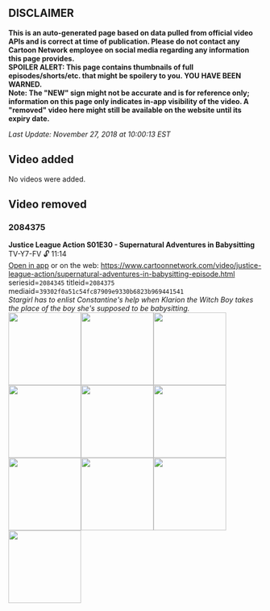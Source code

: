 ## DISCLAIMER
**This is an auto-generated page based on data pulled from official video APIs and is correct at time of publication. Please do not contact any Cartoon Network employee on social media regarding any information this page provides.**  
**SPOILER ALERT: This page contains thumbnails of full episodes/shorts/etc. that might be spoilery to you. YOU HAVE BEEN WARNED.**  
**Note: The "NEW" sign might not be accurate and is for reference only; information on this page only indicates in-app visibility of the video. A "removed" video here might still be available on the website until its expiry date.**  

_Last Update: November 27, 2018 at 10:00:13 EST_
## Video added
No videos were added.
## Video removed
### 2084375
**Justice League Action S01E30 - Supernatural Adventures in Babysitting**  
TV-Y7-FV 🔓 11:14  
[Open in app](https://tinyurl.com/yamjsw66) or on the web: https://www.cartoonnetwork.com/video/justice-league-action/supernatural-adventures-in-babysitting-episode.html  
seriesid=`2084345` titleid=`2084375` mediaid=`39302f0a51c54fc87909e9330b6823b969441541`  
_Stargirl has to enlist Constantine's help when Klarion the Witch Boy takes the place of the boy she's supposed to be babysitting._  
<a href="https://s3.amazonaws.com/cn-orchestrator/2084375_001_1280x720.jpg"><img src="https://s3.amazonaws.com/cn-orchestrator/2084375_001_640x360.jpg" height="144px" /></a><a href="https://s3.amazonaws.com/cn-orchestrator/2084375_002_1280x720.jpg"><img src="https://s3.amazonaws.com/cn-orchestrator/2084375_002_640x360.jpg" height="144px" /></a><a href="https://s3.amazonaws.com/cn-orchestrator/2084375_003_1280x720.jpg"><img src="https://s3.amazonaws.com/cn-orchestrator/2084375_003_640x360.jpg" height="144px" /></a><a href="https://s3.amazonaws.com/cn-orchestrator/2084375_004_1280x720.jpg"><img src="https://s3.amazonaws.com/cn-orchestrator/2084375_004_640x360.jpg" height="144px" /></a><a href="https://s3.amazonaws.com/cn-orchestrator/2084375_005_1280x720.jpg"><img src="https://s3.amazonaws.com/cn-orchestrator/2084375_005_640x360.jpg" height="144px" /></a><a href="https://s3.amazonaws.com/cn-orchestrator/2084375_006_1280x720.jpg"><img src="https://s3.amazonaws.com/cn-orchestrator/2084375_006_640x360.jpg" height="144px" /></a><a href="https://s3.amazonaws.com/cn-orchestrator/2084375_007_1280x720.jpg"><img src="https://s3.amazonaws.com/cn-orchestrator/2084375_007_640x360.jpg" height="144px" /></a><a href="https://s3.amazonaws.com/cn-orchestrator/2084375_008_1280x720.jpg"><img src="https://s3.amazonaws.com/cn-orchestrator/2084375_008_640x360.jpg" height="144px" /></a><a href="https://s3.amazonaws.com/cn-orchestrator/2084375_009_1280x720.jpg"><img src="https://s3.amazonaws.com/cn-orchestrator/2084375_009_640x360.jpg" height="144px" /></a><a href="https://s3.amazonaws.com/cn-orchestrator/2084375_010_1280x720.jpg"><img src="https://s3.amazonaws.com/cn-orchestrator/2084375_010_640x360.jpg" height="144px" /></a>

